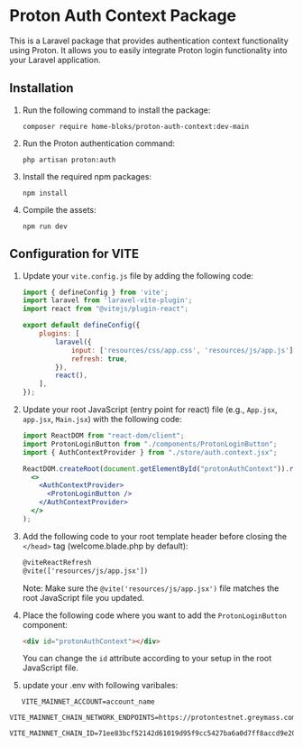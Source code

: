 # Proton Auth Context Package

This is a Laravel package that provides authentication context functionality using Proton. It allows you to easily integrate Proton login functionality into your Laravel application.

## Installation

1. Run the following command to install the package:

   ```shell
   composer require home-bloks/proton-auth-context:dev-main
   ```

2. Run the Proton authentication command:

   ```shell
   php artisan proton:auth
   ```

3. Install the required npm packages:

   ```shell
   npm install
   ```

4. Compile the assets:

   ```shell
   npm run dev
   ```

## Configuration for VITE

1. Update your `vite.config.js` file by adding the following code:

   ```javascript
   import { defineConfig } from 'vite';
   import laravel from 'laravel-vite-plugin';
   import react from "@vitejs/plugin-react";

   export default defineConfig({
       plugins: [
           laravel({
               input: ['resources/css/app.css', 'resources/js/app.js'],
               refresh: true,
           }),
           react(),
       ],
   });
   ```

2. Update your root JavaScript (entry point for react) file (e.g., `App.jsx`, `app.jsx`, `Main.jsx`) with the following code:

   ```jsx
   import ReactDOM from "react-dom/client";
   import ProtonLoginButton from "./components/ProtonLoginButton";
   import { AuthContextProvider } from "./store/auth.context.jsx";

   ReactDOM.createRoot(document.getElementById("protonAuthContext")).render(
     <>
       <AuthContextProvider>
         <ProtonLoginButton />
       </AuthContextProvider>
     </>
   );
   ```

3. Add the following code to your root template header before closing the `</head>` tag (welcome.blade.php by default):

   ```html
   @viteReactRefresh
   @vite(['resources/js/app.jsx'])
   ```

   Note: Make sure the `@vite('resources/js/app.jsx')` file matches the root JavaScript file you updated.

4. Place the following code where you want to add the `ProtonLoginButton` component:

   ```html
   <div id="protonAuthContext"></div>
   ```

   You can change the `id` attribute according to your setup in the root JavaScript file.
   
 5. update your .env with following varibales:
   ```
      VITE_MAINNET_ACCOUNT=account_name
      VITE_MAINNET_CHAIN_NETWORK_ENDPOINTS=https://protontestnet.greymass.com
      VITE_MAINNET_CHAIN_ID=71ee83bcf52142d61019d95f9cc5427ba6a0d7ff8accd9e2088ae2abeaf3d3dd
   ```

